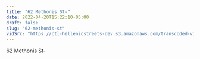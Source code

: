 ```yaml
---
title: "62 Methonis St-"
date: 2022-04-20T15:22:10-05:00
draft: false
slug: "62-methonis-st"
vidSrc: "https://ctl-hellenicstreets-dev.s3.amazonaws.com/transcoded-videos/62%20Methonis%20St-.mp4"
---
```


62 Methonis St-
